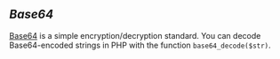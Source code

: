 *Base64*
----
  [Base64](https://en.wikipedia.org/wiki/Base64) is a simple encryption/decryption standard. You can decode Base64-encoded strings in PHP with the function `base64_decode($str)`.  